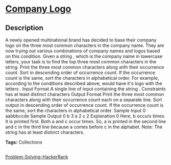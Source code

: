 # [Company Logo][title]

## Description

A newly opened multinational brand has decided to base their company logo on the three most common characters in the company name. They are now trying out various combinations of company names and logos based on this condition. Given a string , which is the company name in lowercase letters, your task is to find the top three most common characters in the string.
Print the three most common characters along with their occurrence count.
Sort in descending order of occurrence count.
If the occurrence count is the same, sort the characters in alphabetical order.
For example, according to the conditions described above,
 would have it's logo with the letters .
Input Format
A single line of input containing the string .
Constraints
 has at least  distinct characters
Output Format
Print the three most common characters along with their occurrence count each on a separate line.
Sort output in descending order of occurrence count.
If the occurrence count is the same, sort the characters in alphabetical order.
Sample Input 0
aabbbccde
Sample Output 0
b 3
a 2
c 2
Explanation 0
Here, b occurs  times. It is printed first.
Both a and c occur  times. So, a is printed in the second line and c in the third line because a comes before c in the alphabet.
Note: The string  has at least  distinct characters.

**Tags:** Collections

##
[Problem-Solving-HackerRank][ajl]

[title]: https://www.hackerrank.com/challenges/most-commons/problem?isFullScreen=true
[ajl]: https://github.com/yossef-seyam/Problem-Solving-HackerRank